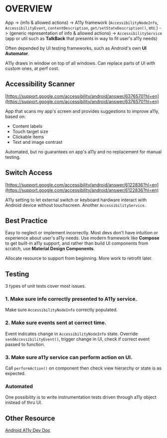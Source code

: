 # OVERVIEW

App -> (info & allowed actions) -> A11y framework (`AccessibilityNodeInfo`, `AccessibilityEvent`, `contentDescription`, `get/setStateDescription()`, etc.) -> (generic representation of info & allowed actions) -> `AccessibilityService` (app or util such as **TalkBack** that presents in way to fit user's a11y needs)

Often depended by UI testing frameworks, such as Android's own **UI Automator**.

A11y draws in window on top of all windows. Can replace parts of UI with custom ones, at perf cost.

## Accessibility Scanner

[https://support.google.com/accessibility/android/answer/6376570?hl=en](https://support.google.com/accessibility/android/answer/6376570?hl=en)

App that scans my app's screen and provides suggestions to improve a11y, based on:

* Content labels
* Touch target size
* Clickable items
* Text and image contrast

Automated, but no guarantees on app's a11y and no replacement for manual testing.

## Switch Access

[https://support.google.com/accessibility/android/answer/6122836?hl=en](https://support.google.com/accessibility/android/answer/6122836?hl=en)

A11y setting to let external switch or keyboard hardware interact with Android device without touchscreen. Another `AccessibilityService`.

## Best Practice

Easy to neglect or implement incorrectly. Most devs don't have intuition or experience about user's a11y needs. Use modern framework like **Compose** to get built-in a11y support, and rather than build UI components from scratch, use **Material Design Components**.

Allocate resource to support from beginning. More work to retrofit later.

## Testing

3 types of unit tests cover most issues.

### 1. Make sure info correctly presented to A11y service.

Make sure `AccessibilityNodeInfo` correctly populated.

### 2. Make sure events sent at correct time.

Event indicates change in `AccessibilityNodeInfo` state. Override `sendAccessibilityEvent()`, trigger change in UI, check if correct event passed to function.

### 3. Make sure a11y service can perform action on UI.

Call `performAction()` on component then check view hierarchy or state is as expected.

### Automated

One possibility is to write instrumentation tests driven through a11y object instead of thru UI.

## Other Resource

[Android A11y Dev Doc](https://developer.android.com/guide/topics/ui/accessibility)

